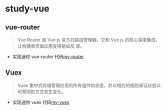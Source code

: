 # study-vue

## vue-router

> Vue Router 是 Vue.js 官⽅的路由管理器。它和 Vue.js 的核⼼深度集成，让构建单⻚⾯应⽤变得易如反
> 掌。

- 实现迷你 vue-router 代码[my-router](./src/myrouter/myvue-router.js)

## Vuex

> Vuex 集中式存储管理应⽤的所有组件的状态，并以相应的规则保证状态以可预测的⽅式发⽣变化。

- 实现迷你 vuex 代码[my-vuex](./src/mystore/myvuex.js)
